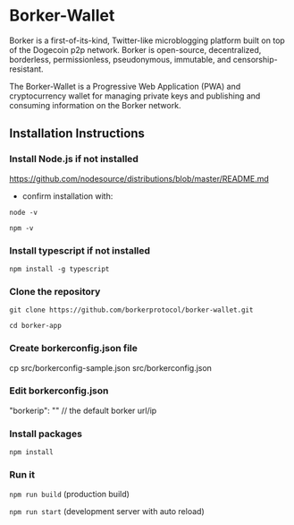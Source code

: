# Borker-Wallet

Borker is a first-of-its-kind, Twitter-like microblogging platform built on top of the Dogecoin p2p network. Borker is open-source, decentralized, borderless, permissionless, pseudonymous, immutable, and censorship-resistant.

The Borker-Wallet is a Progressive Web Application (PWA) and cryptocurrency wallet for managing private keys and publishing and consuming information on the Borker network.

## Installation Instructions

### Install Node.js if not installed
https://github.com/nodesource/distributions/blob/master/README.md

* confirm installation with:

```node -v```

```npm -v```

### Install typescript if not installed
```npm install -g typescript```

### Clone the repository
```git clone https://github.com/borkerprotocol/borker-wallet.git```

```cd borker-app```

### Create borkerconfig.json file
cp src/borkerconfig-sample.json src/borkerconfig.json

### Edit borkerconfig.json
"borkerip": "" // the default borker url/ip

### Install packages
```npm install```

### Run it
```npm run build``` (production build)

```npm run start``` (development server with auto reload)
